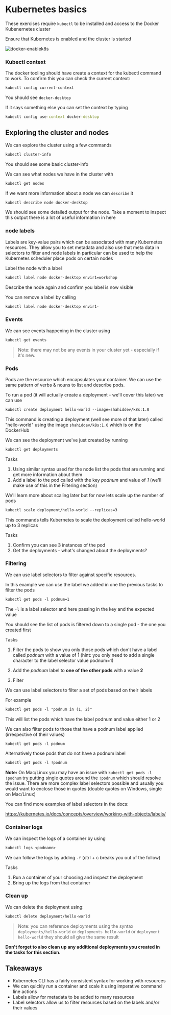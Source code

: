 # Kubernetes basics

These exercises require `kubectl` to be installed and access to the Docker Kubenernetes cluster

Ensure that Kubernetes is enabled and the cluster is started

![docker-enablek8s](images/docker-enablek8s.png)


### Kubectl context

The docker tooling should have create a context for the kubectl command to work.
To confirm this you can check the current context:

```txt
kubectl config current-context
```

You should see `docker-desktop`

If it says something else you can set the context by typing

```cmd
kubectl config use-context docker-desktop
```

## Exploring the cluster and nodes

We can explore the cluster using a few commands

```txt
kubectl cluster-info
```
You should see some basic cluster-info

We can see what nodes we have in the cluster with

```txt
kubectl get nodes
```

If we want more information about a node we can `describe` it

```txt
kubectl describe node docker-desktop
```

We should see some detailed output for the node. Take a moment to inspect this output there is a lot of useful information in here

### node labels

Labels are key-value pairs which can be associated with many Kubernetes resources. They allow you to set metadata and also use that meta data in selectors to filter and node labels in particular can be used to help the Kubernetes scheduler place pods on certain nodes

Label the node with a label

```txt
kubectl label node docker-desktop envir1=workshop
```

Describe the node again and confirm you label is now visible

You can remove a label by calling

```txt
kubectl label node docker-desktop envir1-
```

### Events

We can see events happening in the cluster using

```txt
kubectl get events
```

> Note: there may not be any events in your cluster yet - especially if it's new.

### Pods

Pods are the resource which encapsulates your container.
We can use the same pattern of verbs & nouns to list and describe pods.

To run a pod (it will actually create a deployment - we'll cover this later) we can use

```txt
kubectl create deployment hello-world --image=shahiddev/k8s:1.0
```

This command is creating a deployment (well see more of that later) called "hello-world" using the image `shahiddev/k8s:1.0` which is on the DockerHub 

We can see the deployment we've just created by running

```txt
kubectl get deployments
```

Tasks

1. Using similar syntax used for the node list the pods that are running and get more information about them
2. Add a label to the pod called with the key *podnum* and value of *1* (we'll make use of this in the Filtering section)

We'll learn more about scaling later but for now lets scale up the number of pods

```txt
kubectl scale deployment/hello-world --replicas=3
```

This commands tells Kubernetes to scale the deployment called hello-world up to 3 replicas

Tasks

1. Confirm you can see 3 instances of the pod
2. Get the deployments - what's changed about the deployments?


### Filtering

We can use label selectors to filter against specific resources.

In this example we can use the label we added in one the previous tasks to filter the pods

```txt
kubectl get pods -l podnum=1
```

The `-l` is a label selector and here passing in the key and the expected value

You should see the list of pods is filtered down to a single pod - the one you created first

Tasks

1. Filter the pods to show you only those pods which don't have a label called *podnum* with a value of 1 (hint: you only need to add a single character to the label selector value podnum=1)

2. Add the *podnum* label to **one of the other pods** with a value **2**
3. Filter

We can use label selectors to filter a set of pods based on their labels

For example

```txt
kubectl get pods -l "podnum in (1, 2)"
```

This will list the pods which have the label podnum and value either 1 or 2

We can also filter pods to those that have a podnum label applied (irrespective of their values)

```txt
kubectl get pods -l podnum
```

Alternatively those pods that do not have a podnum label

```txt
kubectl get pods -l !podnum
```
**Note:** On Mac/Linux you may have an issue with `kubectl get pods -l !podnum` try putting single quotes around the `!podnum` which should resolve the issue. There are more complex label selectors possible and usually you would want to enclose those in quotes (double quotes on Windows, single on Mac/Linux) 

You can find more examples of label selectors in the docs:

https://kubernetes.io/docs/concepts/overview/working-with-objects/labels/

### Container logs

We can inspect the logs of a container by using

```txt
kubectl logs <podname>
```

We can follow the logs by adding `-f` (ctrl + c breaks you out of the follow)

Tasks

1. Run a container of your choosing and inspect the deployment
2. Bring up the logs from that container

### Clean up

We can delete the deployment using:

```txt
kubectl delete deployment/hello-world
```

> Note: you can reference deployments using the syntax `deployments/hello-world` or `deployments hello-world` or `deployment hello-world` they should all give the same result

**Don't forget to also clean up any additional deployments you created in the tasks for this section.**

## Takeaways

* Kubernetes CLI has a fairly consistent syntax for working with resources
* We can quickly run a container and scale it using imperative command line actions
* Labels allow for metadata to be added to many resources
* Label selectors allow us to filter resources based on the labels and/or their values
  